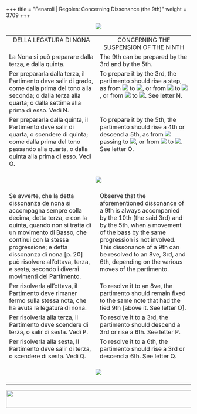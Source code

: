 +++
title = "Fenaroli | Regoles: Concerning Dissonance (the 9th)"
weight = 3709
+++

<body>
<p align="center"><img src="../../PrevIndexNextTop.jpg" border="0" usemap="#Map"></p>
<map name="Map">
  <area shape="rect" coords="28,0,122,22" href="regoleP7.htm">
  <area shape="rect" coords="437,0,532,22" href="index.htm">
  <area shape="rect" coords="830,0,920,22" href="regoleP9.htm">
</map>
<table width="850" align="center" cellpadding="5" cellspacing="5">
  <colgroup>
  <col width="425">
  <col width="425">
  </colgroup>
  <tbody><tr>
    <td valign="top" align="center">DELLA LEGATURA DI NONA<br></td>
    <td valign="top" align="center">CONCERNING THE SUSPENSION OF THE NINTH </td>
  </tr><tr>
    <td valign="top">La Nona si può preparare dalla terza, e dalla quinta.</td>
    <td valign="top">The 9th can be prepared by the 3rd and by the 5th.</td>
  </tr><tr>
    <td valign="top">Per prepararla dalla terza, il Partimento deve salir di grado, come dalla prima del tono alla seconda; o dalla terza alla quarta; o dalla settima alla prima di esso. Vedi N.</td>
    <td valign="top">To prepare it by the 3rd, the partimento should rise a step, as from <img src="BassOne.gif"> to <img src="BassTwo.gif">, or from <img src="BassThree.gif"> to <img src="BassFour.gif">, or from <img src="BassSeven.gif"> to <img src="BassOne.gif">. See letter N.</td>
  </tr><tr>
    <td valign="top">Per prepararla dalla quinta, il Partimento deve salir di quarta, o scendere di quinta; come dalla prima del tono passando alla quarta, o dalla quinta alla prima di esso. Vedi O.</td>
    <td valign="top">To prepare it by the 5th, the partimento should rise a 4th or descend a 5th, as from <img src="BassOne.gif"> passing to <img src="BassFour.gif">, or from <img src="BassFive.gif"> to <img src="BassOne.gif">. See letter O.</td>
  </tr><tr>
    <td colspan="2" align="center"><br>
      <img src="images/Examplep19NO.gif"><br>
      <br></td>
  </tr><tr>
    <td valign="top">Se avverte, che la detta dissonanza de nona si accompagna sempre colla decima, detta terza, e con la quinta, quando non si tratta di un movimento di Basso, che continui con la stessa progressione; e detta dissonanza di nona [p. 20] può risolvere all’ottava, terza, e sesta, secondo i diversi movimenti del Partimento.</td>
    <td valign="top">Observe that the aforementioned dissonance of a 9th is always accompanied by the 10th (the said 3rd) and by the 5th, when a movement of the bass by the same progression is not involved. This dissonance of a 9th can be resolved to an 8ve, 3rd, and 6th, depending on the various moves of the partimento.</td>
  </tr><tr>
    <td valign="top">Per risolverla all’ottava, il Partimento deve rimaner fermo sulla stessa nota, che ha avuta la legatura di nona.</td>
    <td valign="top">To resolve it to an 8ve, the partimento should remain fixed to the same note that had the tied 9th [above it. See letter O].</td>
  </tr><tr>
    <td valign="top">Per risolverla alla terza, il Partimento deve scendere di terza, o salir di sesta. Vedi P.</td>
    <td valign="top">To resolve it to a 3rd, the partimento should descend a 3rd or rise a 6th. See letter P.</td>
  </tr><tr>
    <td valign="top">Per risolverla alla sesta, Il Partimento deve salir di terza, o scendere di sesta. Vedi Q.</td>
    <td valign="top">To resolve it to a 6th, the partimento should rise a 3rd or descend a 6th. See letter Q.</td>
  </tr><tr>
    <td colspan="2" align="center"><br>
      <img src="images/Examplep20PQ.gif"><br>
      <br></td>
</tr></tbody></table>
<p align="center"><img src="../../PrevIndexNextBot.jpg" width="962" height="48" border="0" usemap="#Map3"></p>
<map name="Map3">
  <area shape="rect" coords="29,25,123,47" href="regoleP7.htm">
  <area shape="rect" coords="435,25,530,47" href="index.htm">
  <area shape="rect" coords="831,25,921,47" href="regoleP9.htm">
</map>


</body>
